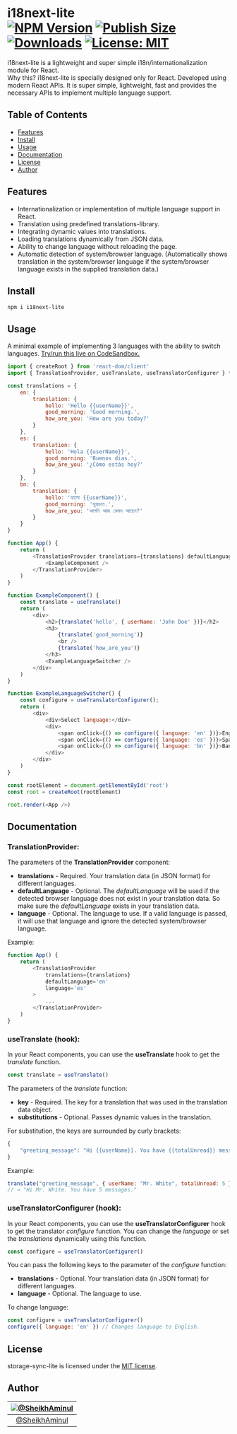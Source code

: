 i18next-lite<br>
[![NPM Version](https://img.shields.io/npm/v/i18next-lite.svg?branch=main)](https://www.npmjs.com/package/i18next-lite)
[![Publish Size](https://badgen.net/packagephobia/publish/i18next-lite)](https://packagephobia.now.sh/result?p=i18next-lite)
[![Downloads](https://img.shields.io/npm/dt/i18next-lite)](https://www.npmjs.com/package/i18next-lite)
[![License: MIT](https://img.shields.io/badge/License-MIT-blue.svg)](https://github.com/SheikhAminul/i18next-lite/blob/main/LICENSE)
================

i18next-lite is a lightweight and super simple i18n/internationalization module for React.  
Why this? i18next-lite is specially designed only for React. Developed using modern React APIs. It is super simple, lightweight, fast and provides the necessary APIs to implement multiple language support.


## Table of Contents

*   [Features](#features)
*   [Install](#install)
*   [Usage](#usage)
*   [Documentation](#documentation)
*   [License](#license)
*   [Author](#author)


## Features

*   Internationalization or implementation of multiple language support in React.
*   Translation using predefined translations-library.
*   Integrating dynamic values into translations.
*   Loading translations dynamically from JSON data.
*   Ability to change language without reloading the page.
*   Automatic detection of system/browser language. (Automatically shows translation in the system/browser language if the system/browser language exists in the supplied translation data.)


## Install

```plaintext
npm i i18next-lite
```


## Usage

A minimal example of implementing 3 languages with the ability to switch languages. [Try/run this live on CodeSandbox.](https://codesandbox.io/s/infallible-wright-cij8np?file=/src/index.jsx)

```javascript
import { createRoot } from 'react-dom/client'
import { TranslationProvider, useTranslate, useTranslatorConfigurer } from 'i18next-lite'

const translations = {
    en: {
        translation: {
            hello: 'Hello {{userName}}',
            good_morning: 'Good morning.',
            how_are_you: 'How are you today?'
        }
    },
    es: {
        translation: {
            hello: 'Hola {{userName}}',
            good_morning: 'Buenos dias.',
            how_are_you: '¿Cómo estás hoy?'
        }
    },
    bn: {
        translation: {
            hello: 'হ্যালো {{userName}}',
            good_morning: 'সুপ্রভাত.',
            how_are_you: 'আপনি আজ কেমন আছেন?'
        }
    }
}

function App() {
    return (
        <TranslationProvider translations={translations} defaultLanguage='en'>
            <ExampleComponent />
        </TranslationProvider>
    )
}

function ExampleComponent() {
    const translate = useTranslate()
    return (
        <div>
            <h2>{translate('hello', { userName: 'John Doe' })}</h2>
            <h3>
                {translate('good_morning')}
                <br />
                {translate('how_are_you')}
            </h3>
            <ExampleLanguageSwitcher />
        </div>
    )
}

function ExampleLanguageSwitcher() {
    const configure = useTranslatorConfigurer();
    return (
        <div>
            <div>Select language:</div>
            <div>
                <span onClick={() => configure({ language: 'en' })}>English</span> |
                <span onClick={() => configure({ language: 'es' })}>Spanish</span> |
                <span onClick={() => configure({ language: 'bn' })}>Bangla</span>
            </div>
        </div>
    )
}

const rootElement = document.getElementById('root')
const root = createRoot(rootElement)

root.render(<App />)
```


## Documentation

### TranslationProvider:

The parameters of the **TranslationProvider** component:

*   **translations** - Required. Your translation data (in JSON format) for different languages.
*   **defaultLanguage** - Optional. The _defaultLanguage_ will be used if the detected browser language does not exist in your translation data. So make sure the _defaultLanguage_ exists in your translation data.
*   **language** - Optional. The language to use. If a valid language is passed, it will use that language and ignore the detected system/browser language.

Example:

```javascript
function App() {
    return (
        <TranslationProvider
            translations={translations}
            defaultLanguage='en'
            language='es'
        >
            ...
        </TranslationProvider>
    )
}
```

### useTranslate (hook):

In your React components, you can use the **useTranslate** hook to get the _translate_ function.

```javascript
const translate = useTranslate()
```

The parameters of the _translate_ function:

*   **key** - Required. The key for a translation that was used in the translation data object.
*   **substitutions** - Optional. Passes dynamic values in the translation.

For substitution, the keys are surrounded by curly brackets:

```javascript
{
    "greeting_message": "Hi {{userName}}. You have {{totalUnread}} messages."
}
```

Example:

```javascript
translate("greeting_message", { userName: "Mr. White", totalUnread: 5 })
// → "Hi Mr. White. You have 5 messages."
```

### useTranslatorConfigurer (hook):

In your React components, you can use the **useTranslatorConfigurer** hook to get the translator _configure_ function. You can change the _language_ or set the _translations_ dynamically using this function.

```javascript
const configure = useTranslatorConfigurer()
```

You can pass the following keys to the parameter of the _configure_ function:

*   **translations** - Optional. Your translation data (in JSON format) for different languages.
*   **language** - Optional. The language to use.

To change language:

```javascript
const configure = useTranslatorConfigurer()
configure({ language: 'en' }) // Changes language to English.
```


## License

storage-sync-lite is licensed under the [MIT license](https://github.com/SheikhAminul/storage-sync-lite/blob/main/LICENSE).


## Author

|[![@SheikhAminul](https://avatars.githubusercontent.com/u/25372039?v=4&s=96)](https://github.com/SheikhAminul)|
|:---:|
|[@SheikhAminul](https://github.com/SheikhAminul)|
